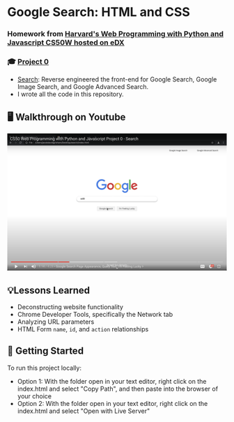 # Google Search: HTML and CSS
### Homework from [Harvard's Web Programming with Python and Javascript CS50W hosted on eDX](https://www.edx.org/course/cs50s-web-programming-with-python-and-javascript)
### 🎓 [Project 0](https://cs50.harvard.edu/x/2020/psets/6/)
- [Search](https://cs50.harvard.edu/web/2020/projects/0/search/): Reverse engineered the front-end for Google Search, Google Image Search, and Google Advanced Search.
- I wrote all the code in this repository.

## 🖥 Walkthrough on Youtube
[![Search Demo](youtube-thumbnail.png)](https://www.youtube.com/watch?v=EmUotaFwmRc)

## 💡Lessons Learned
- Deconstructing website functionality
- Chrome Developer Tools, specifically the Network tab
- Analyzing URL parameters
- HTML Form `name`, `id`, and `action` relationships

## 🚀 Getting Started
To run this project locally:
- Option 1: With the folder open in your text editor, right click on the index.html and select "Copy Path", and then paste into the browser of your choice
- Option 2: With the folder open in your text editor, right click on the index.html and select "Open with Live Server"